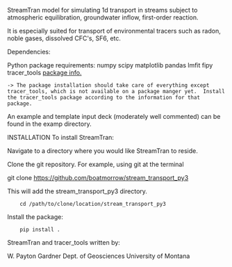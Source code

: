 StreamTran model for simulating 1d transport in streams subject to atmospheric equilibration, groundwater inflow, first-order reaction.

It is especially suited for transport of environmental tracers such as radon, noble gases, dissolved CFC's, SF6, etc.

Dependencies:

Python package requirements:
numpy
scipy
matplotlib
pandas
lmfit
fipy
tracer_tools [package info.](https://github.com/boatmorrow/tracer_tools_py3)

    -> The package installation should take care of everything except tracer_tools, which is not available on a package manger yet.  Install the tracer_tools package according to the information for that package.

An example and template input deck (moderately well commented) can be found in the examp directory.

INSTALLATION
To install StreamTran:

Navigate to a directory where you would like StreamTran to reside.

Clone the git repository.  For example, using git at the terminal

git clone https://github.com/boatmorrow/stream_transport_py3

This will add the stream_transport_py3 directory.

        cd /path/to/clone/location/stream_transport_py3

Install the package:

        pip install .

StreamTran and tracer_tools written by:

W. Payton Gardner
Dept. of Geosciences
University of Montana
